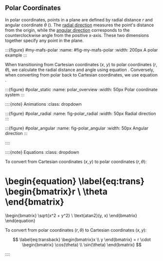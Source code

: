 

## Polar Coordinates

In polar coordinates, points in a plane are defined by radial distance $r$ and angular coordinate $\theta$  ([](#polar_overview)). The [radial direction](#fig-polar_radial) measures the point's distance from the origin, while the [angular direction](#fig-polar_angular) corresponds to the counterclockwise angle from the positive x-axis. These two dimensions together specify any point in the plane.



:::{figure} #my-mafs-polar
:name: #fig-my-mafs-polar
:width: 200px
A polar example
:::



When transitioning from Cartesian coordinates ($x$, $y$) to polar coordinates ($r$, $\theta$), we calculate the radial distance and angle using equation [](#eq:trans). Conversely, when converting from polar back to Cartesian coordinates, we use equation [](#eq:transback).



:::{figure} #polar_static
:name: polar_overview
:width: 50px
Polar coordinate system
:::







::::{note} Animations
:class: dropdown

:::{figure} #polar_radial
:name: fig-polar_radial
:width: 50px
Radial direction
:::

:::{figure} #polar_angular
:name: fig-polar_angular
:width: 50px
Angular direction
:::

::::


::::{note} Equations
:class: dropdown

To convert from Cartesian coordinates $(x, y)$ to polar coordinates $(r, \theta)$:


\begin{equation} \label{eq:trans}
\begin{bmatrix}r \\ \theta \end{bmatrix} 
= 
\begin{bmatrix}
\sqrt{x^2 + y^2} \\
\text{atan2}(y, x)
\end{bmatrix}
\end{equation}

To convert from polar coordinates $(r, \theta)$ to Cartesian coordinates $(x, y)$:

$$  \label{eq:transback}
\begin{bmatrix}x \\ y \end{bmatrix} 
= r \cdot 
\begin{bmatrix}
\cos(\theta) \\
\sin(\theta)
\end{bmatrix}
$$

::::
